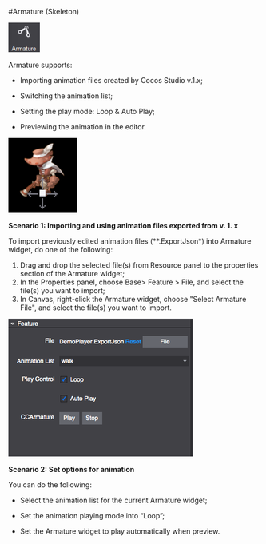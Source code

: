#Armature (Skeleton)

![image](../../../studio-img/UI/Armature/image001.png)

Armature supports:
- Importing animation files created by Cocos Studio v.1.x;

- Switching the animation list;

- Setting  the play mode: Loop & Auto Play;

- Previewing the animation in the editor.

![image](../../../studio-img/UI/Armature/image002.png)

**Scenario 1: Importing and using animation files exported from v. 1. x**

To import previously edited animation files (**.ExportJson*) into Armature widget, do one of the following:

1. Drag and drop the selected file(s) from Resource panel to the properties section of the Armature widget;
2. In the Properties panel, choose Base> Feature > File, and select the file(s) you want to import;
3. In Canvas, right-click the Armature widget, choose "Select Armature File", and select the file(s) you want to import.

![image](../../../studio-img/UI/Armature/image003.png)

**Scenario 2: Set options for animation**

You can do the following:

- Select the animation list for the current Armature widget;

- Set the animation playing mode into “Loop”;

- Set the Armature widget to play automatically when preview.
